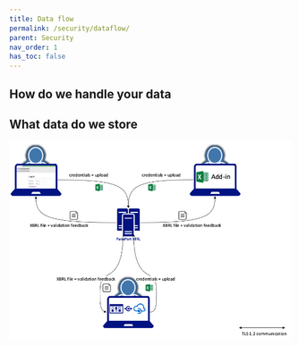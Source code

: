 ```yaml
---
title: Data flow
permalink: /security/dataflow/
parent: Security
nav_order: 1
has_toc: false
---
```


## How do we handle your data

## What data do we store


![DataFlow](images/dataflow.png "Typical flow for data send to ParsePort")
